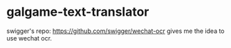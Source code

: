 # galgame-text-translator

swigger's repo: https://github.com/swigger/wechat-ocr gives me the idea to use wechat ocr.
